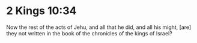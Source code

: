 # 2 Kings 10:34

Now the rest of the acts of Jehu, and all that he did, and all his might, [are] they not written in the book of the chronicles of the kings of Israel?